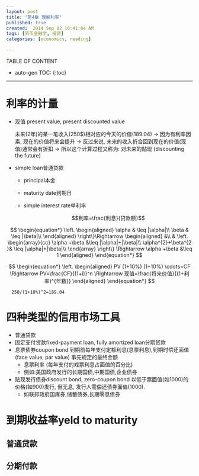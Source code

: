 ```yaml
---
layout: post
title: "第4章 理解利率"
published: true
created:  2014 Sep 02 10:41:04 AM
tags: [货币金融学, 投资]
categories: [economics, reading]

---
```


TABLE OF CONTENT

* auto-gen TOC:
{:toc}

- - -


# 利率的计量

* 现值 present value, present discounted value

  未来(2年)的某一笔收入(250$)相对应的今天的价值(189.04) -> 
  因为有利率因素, 现在的价值将来会提升 ->
  反过来说, 未来的收入折合回到现在的价值(现值)通常会有折扣 -> 
  所以这个计算过程又称为: 对未来的贴现 (discounting the future)

* simple loan普通贷款
  * principal本金
  * maturity date到期日
  * simple interest rate单利率

      $$利率=\frac{利息}{贷款额}$$

$$
\begin{equation*}
\left.
\begin{aligned}
\alpha & \leq |\alpha|\\
\beta & \leq |\beta|\\
\end{aligned}
\right\}\Rightarrow
\begin{aligned}
&\\
& \left.
\begin{array}{cc}
\alpha +\beta &\leq |\alpha|+|\beta|\\
\alpha^{2}+\beta^{2 }& \leq  |\alpha|+|\beta|\\
\end{array}
\right\}
\Rightarrow 
\alpha +\beta &\leq 1
\end{aligned}
\end{equation*}
$$

$$
\begin{equation*}
\left.
\begin{aligned}
PV (1+10%) (1+10%) \cdots=CF      \Rightarrow
PV=\frac{CF}{(1+i)}^n             \Rightarrow
现值=\frac{将来价值}{(1+利率)^{年数}}
\end{aligned}
\end{equation*}
$$

      250/(1+10%)^2=189.04

# 四种类型的信用市场工具

* 普通贷款
* 固定支付贷款fixed-payment loan, fully amortized loan分期贷款
* 息票债券coupon bond 
  到期前每年支付定额利息(息票利息),到期时偿还面值(face value, par value) 事先规定的最终金额
  * 息票利率 (每年支付的戏票利息占面值的百分比)
  * 例如:美国政府发行的长期国债,中期国债,企业债券
* 贴现发行债券discount bond, zero-coupon bond
  以低于票面值(如1000)的价格(如900)发行, 但无息, 发行人需偿还债券面值(1000).
  * 如联邦政府国库券,储蓄债券,长期零息债券

# 到期收益率yeld to maturity

## 普通贷款

## 分期付款


